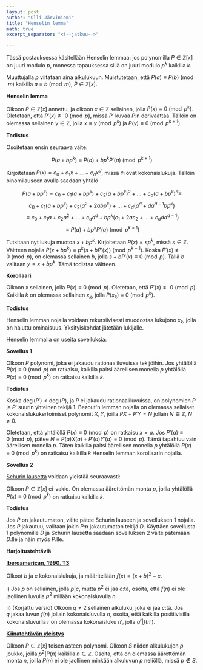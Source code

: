 ```yaml
---
layout: post
author: "Olli Järviniemi"
title: "Henselin lemma"
math: true
excerpt_separator: "<!--jatkuu-->"

---
```


Tässä postauksessa käsitellään Henselin lemmaa: jos polynomilla $P \in \mathbb{Z}[x]$ on juuri modulo $p$, monessa tapauksessa sillä on juuri modulo $p^k$ kaikilla $k$.

<!--jatkuu-->

Muuttujalla $p$ viitataan aina alkulukuun. Muistutetaan, että $P(a) \equiv P(b) \pmod{m}$ kaikilla $a \equiv b \pmod{m}$, $P \in \mathbb{Z}[x]$.

**Henselin lemma**

Olkoon $P \in \mathbb{Z}[x]$ annettu, ja olkoon $x \in \mathbb{Z}$ sellainen, jolla $P(x) \equiv 0 \pmod{p^k}$. Oletetaan, että $P'(x) \not\equiv 0 \pmod{p}$, missä $P'$ kuvaa $P$:n derivaattaa. Tällöin on olemassa sellainen $y \in \mathbb{Z}$, jolla $x \equiv y \pmod{p^k}$ ja $P(y) \equiv 0 \pmod{p^{k+1}}$.

**Todistus**

Osoitetaan ensin seuraava väite:

$$P(a + bp^k) \equiv P(a) + bp^kP'(a) \pmod{p^{k+1}}$$

Kirjoitetaan $P(x) = c_0 + c_1x + \ldots + c_dx^d$, missä $c_i$ ovat kokonaislukuja. Tällöin binomilauseen avulla saadaan yhtälö

$$P(a + bp^k) = c_0 + c_1(a + bp^k) + c_2(a + bp^k)^2 + \ldots + c_d(a + bp^k)^d \equiv$$ $$c_0 + c_1(a + bp^k) + c_2(a^2 + 2abp^k) + \ldots + c_d(a^d + da^{d-1}bp^k)$$ $$\equiv c_0 + c_1a + c_2a^2 + \ldots + c_da^d + bp^k(c_1 + 2ac_2 + \ldots + c_dda^{d-1})$$ $$\equiv P(a) + bp^kP'(a) \pmod{p^{k+1}}$$


Tutkitaan nyt lukuja muotoa $x + bp^k$. Kirjoitetaan $P(x) = sp^k$, missä $s \in \mathbb{Z}$. Väitteen nojalla $P(x + bp^k) \equiv p^k(s + bP'(x)) \pmod{p^{k+1}}$. Koska $P'(x) \not\equiv 0 \pmod{p}$, on olemassa sellainen $b$, jolla $s + bP'(x) \equiv 0 \pmod{p}$. Tällä $b$ valitaan $y = x + bp^k$. Tämä todistaa väitteen.

**Korollaari**

Olkoon $x$ sellainen, jolla $P(x) \equiv 0 \pmod{p}$. Oletetaan, että $P'(x) \not\equiv 0 \pmod{p}$. Kaikilla $k$ on olemassa sellainen $x_k$, jolla $P(x_k) \equiv 0 \pmod{p^k}$.

**Todistus**

Henselin lemman nojalla voidaan rekursiivisesti muodostaa lukujono $x_k$, jolla on haluttu ominaisuus. Yksityiskohdat jätetään lukijalle.


Henselin lemmalla on useita sovelluksia:

**Sovellus 1**

Olkoon $P$ polynomi, joka ei jakaudu rationaaliluvuissa tekijöihin. Jos yhtälöllä $P(x) \equiv 0 \pmod{p}$ on ratkaisu, kaikilla paitsi äärellisen monella $p$ yhtälöllä $P(x) \equiv 0 \pmod{p^k}$ on ratkaisu kaikilla $k$.

**Todistus**

Koska $\deg(P') < \deg(P)$, ja $P$ ei jakaudu rationaaliluvuissa, on polynomien $P$ ja $P'$ suurin yhteinen tekijä 1. Bezout'n lemman nojalla on olemassa sellaiset kokonaislukukertoimiset polynomit $X, Y$, joilla $PX + P'Y = N$ jollain $N \in \mathbb{Z}$, $N \neq 0$.

Oletetaan, että yhtälöllä $P(x) \equiv 0 \pmod{p}$ on ratkaisu $x = a$. Jos $P'(a) \equiv 0 \pmod{p}$, pätee $N \equiv P(a)X(a) + P'(a)Y'(a) \equiv 0 \pmod{p}$. Tämä tapahtuu vain äärellisen monella $p$. Täten kaikilla paitsi äärellisen monella $p$ yhtälöllä $P(x) \equiv 0 \pmod{p^k}$ on ratkaisu kaikilla $k$ Henselin lemman korollaarin nojalla.

**Sovellus 2**

[Schurin lausetta](https://blog.matematiikkakilpailut.fi/2018/05/27/Schur.html) voidaan yleistää seuraavasti:

Olkoon $P \in \mathbb{Z}[x]$ ei-vakio. On olemassa äärettömän monta $p$, joilla yhtälöllä $P(x) \equiv 0 \pmod{p^k}$ on ratkaisu kaikilla $k$.

**Todistus**

Jos $P$ on jakautumaton, väite pätee Schurin lauseen ja sovelluksen 1 nojalla. Jos $P$ jakautuu, valitaan jokin $P$:n jakautumaton tekijä $D$. Käyttäen sovellusta 1 polynomille $D$ ja Schurin lausetta saadaan sovelluksen 2 väite pätemään $D$:lle ja näin myös $P$:lle.


**Harjoitustehtäviä**

**[Iberoamerican, 1990, T3](https://artofproblemsolving.com/community/c4530_1990_iberoamerican)**

Olkoot $b$ ja $c$ kokonaislukuja, ja määritellään $f(x) = (x+b)^2 - c$.

i) Jos $p$ on sellainen, jolla $p | c$, mutta $p^2$ ei jaa $c$:tä, osoita, että $f(n)$ ei ole jaollinen luvulla $p^2$ millään kokonaisluvulla $n$.

ii) (Korjattu versio) Olkoon $q \neq 2$ sellainen alkuluku, joka ei jaa $c$:tä. Jos $q$ jakaa luvun $f(n)$ jollain kokonaisluvulla $n$, osoita, että kaikilla positiivisilla kokonaisluvuilla $r$ on olemassa kokonaisluku $n'$, jolla $q^r | f(n')$.

**[Kiinatehtävän yleistys](https://blog.matematiikkakilpailut.fi/2018/04/24/Kiina.html)**

Olkoon $P \in \mathbb{Z}[x]$ toisen asteen polynomi. Olkoon $S$ niiden alkulukujen $p$ joukko, joilla $p^2 | P(n)$ kaikilla $n \in \mathbb{Z}$. Osoita, että on olemassa äärettömän monta $n$, joilla $P(n)$ ei ole jaollinen minkään alkuluvun $p$ neliöllä, missä $p \not\in S$.
